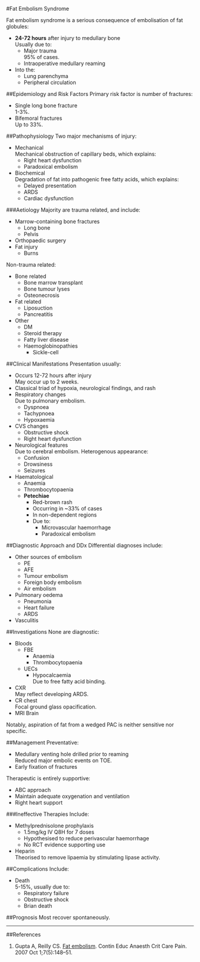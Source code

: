 #Fat Embolism Syndrome

Fat embolism syndrome is a serious consequence of embolisation of fat globules:
* **24-72 hours** after injury to medullary bone  
Usually due to:
	* Major trauma  
	95% of cases.
	* Intraoperative medullary reaming
* Into the:
	* Lung parenchyma
	* Peripheral circulation


##Epidemiology and Risk Factors
Primary risk factor is number of fractures:
* Single long bone fracture  
1-3%.
* Bifemoral fractures  
Up to 33%.


##Pathophysiology
Two major mechanisms of injury:
* Mechanical  
Mechanical obstruction of capillary beds, which explains:
	* Right heart dysfunction
	* Paradoxical embolism
* Biochemical  
Degradation of fat into pathogenic free fatty acids, which explains:
	* Delayed presentation
	* ARDS
	* Cardiac dysfunction

###Aetiology
Majority are trauma related, and include:
* Marrow-containing bone fractures
	* Long bone
	* Pelvis
* Orthopaedic surgery
* Fat injury
	* Burns

Non-trauma related:
* Bone related
	* Bone marrow transplant
	* Bone tumour lyses
	* Osteonecrosis
* Fat related
	* Liposuction
	* Pancreatitis
* Other
	* DM
	* Steroid therapy
	* Fatty liver disease
	* Haemoglobinopathies
		* Sickle-cell

##Clinical Manifestations
Presentation usually:
* Occurs 12-72 hours after injury  
May occur up to 2 weeks.
* Classical triad of hypoxia, neurological findings, and rash
* Respiratory changes  
Due to pulmonary embolism.
	* Dyspnoea
	* Tachypnoea
	* Hypoxaemia
* CVS changes
	* Obstructive shock
	* Right heart dysfunction
* Neurological features  
Due to cerebral embolism. Heterogenous appearance:
	* Confusion
	* Drowsiness
	* Seizures
* Haematological
	* Anaemia
	* Thrombocytopaenia
	* **Petechiae**  
		* Red-brown rash
		* Occurring in ~33% of cases
		* In non-dependent regions
		* Due to:
			* Microvascular haemorrhage
			* Paradoxical embolism


##Diagnostic Approach and DDx
Differential diagnoses include:
* Other sources of embolism  
	* PE
	* AFE
	* Tumour embolism
	* Foreign body embolism
	* Air embolism
* Pulmonary oedema
	* Pneumonia
	* Heart failure
	* ARDS
* Vasculitis

##Investigations
None are diagnostic:
* Bloods
	* FBE
		* Anaemia
		* Thrombocytopaenia
	* UECs
		* Hypocalcaemia  
		Due to free fatty acid binding.
* CXR  
May reflect developing ARDS.
* CR chest  
Focal ground glass opacification.
* MRI Brain  

Notably, aspiration of fat from a wedged PAC is neither sensitive nor specific.

##Management
Preventative:
* Medullary venting hole drilled prior to reaming  
Reduced major embolic events on TOE.
* Early fixation of fractures


Therapeutic is entirely supportive:
* ABC approach
* Maintain adequate oxygenation and ventilation
* Right heart support

###Ineffective Therapies
Include:
* Methylprednisolone prophylaxis
	* 1.5mg/kg IV Q8H for 7 doses
	* Hypothesised to reduce perivascular haemorrhage  
	* No RCT evidence supporting use
* Heparin  
Theorised to remove lipaemia by stimulating lipase activity.

##Complications
Include:
* Death  
5-15%, usually due to:
	* Respiratory failure
	* Obstructive shock
	* Brian death

##Prognosis
Most recover spontaneously.


---
##References
1. Gupta A, Reilly CS. [Fat embolism](https://academic.oup.com/bjaed/article/7/5/148/534526). Contin Educ Anaesth Crit Care Pain. 2007 Oct 1;7(5):148–51. 
